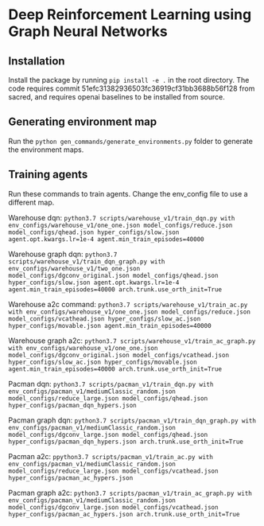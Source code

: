 # Deep Reinforcement Learning using Graph Neural Networks

## Installation

Install the package by running `pip install -e .` in the root directory.
The code requires commit 51efc31382936503fc36919cf31bb3688b56f128 from sacred, and requires openai baselines to be installed from source.

## Generating environment map

Run the `python gen_commands/generate_environments.py` folder to generate the environment maps.

## Training agents
Run these commands to train agents. Change the env_config file to use a different map.

Warehouse dqn:
`python3.7 scripts/warehouse_v1/train_dqn.py with env_configs/warehouse_v1/one_one.json model_configs/reduce.json model_configs/qhead.json hyper_configs/slow.json agent.opt.kwargs.lr=1e-4 agent.min_train_episodes=40000`

Warehouse graph dqn:
`python3.7 scripts/warehouse_v1/train_dqn_graph.py with env_configs/warehouse_v1/two_one.json model_configs/dgconv_original.json model_configs/qhead.json hyper_configs/slow.json agent.opt.kwargs.lr=1e-4 agent.min_train_episodes=40000 arch.trunk.use_orth_init=True`

Warehouse a2c command:
`python3.7 scripts/warehouse_v1/train_ac.py with env_configs/warehouse_v1/one_one.json model_configs/reduce.json model_configs/vcathead.json hyper_configs/slow_ac.json hyper_configs/movable.json agent.min_train_episodes=40000`

Warehouse graph a2c:
`python3.7 scripts/warehouse_v1/train_ac_graph.py with env_configs/warehouse_v1/one_one.json model_configs/dgconv_original.json model_configs/vcathead.json hyper_configs/slow_ac.json hyper_configs/movable.json agent.min_train_episodes=40000 arch.trunk.use_orth_init=True`

Pacman dqn:
`python3.7 scripts/pacman_v1/train_dqn.py with env_configs/pacman_v1/mediumClassic_random.json model_configs/reduce_large.json model_configs/qhead.json hyper_configs/pacman_dqn_hypers.json`

Pacman graph dqn:
`python3.7 scripts/pacman_v1/train_dqn_graph.py with env_configs/pacman_v1/mediumClassic_random.json model_configs/dgconv_large.json model_configs/qhead.json hyper_configs/pacman_dqn_hypers.json arch.trunk.use_orth_init=True`

Pacman a2c:
`ppython3.7 scripts/pacman_v1/train_ac.py with env_configs/pacman_v1/mediumClassic_random.json model_configs/reduce_large.json model_configs/vcathead.json hyper_configs/pacman_ac_hypers.json`

Pacman graph a2c:
`python3.7 scripts/pacman_v1/train_ac_graph.py with env_configs/pacman_v1/mediumClassic_random.json model_configs/dgconv_large.json model_configs/vcathead.json hyper_configs/pacman_ac_hypers.json arch.trunk.use_orth_init=True`


